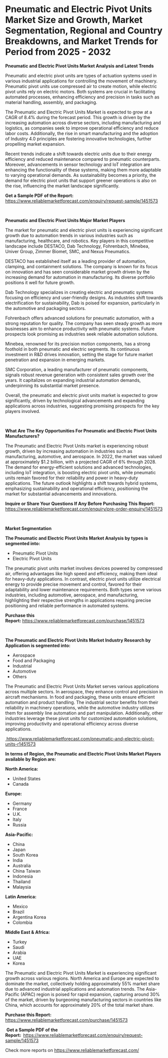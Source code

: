 <p><h1>Pneumatic and Electric Pivot Units Market Size and Growth, Market Segmentation, Regional and Country Breakdowns, and Market Trends for Period from 2025 -  2032</h1></p><p><strong>Pneumatic and Electric Pivot Units Market Analysis and Latest Trends</strong></p>
<p><p>Pneumatic and electric pivot units are types of actuation systems used in various industrial applications for controlling the movement of machinery. Pneumatic pivot units use compressed air to create motion, while electric pivot units rely on electric motors. Both systems are crucial in facilitating automated processes, enhancing efficiency and precision in tasks such as material handling, assembly, and packaging.</p><p>The Pneumatic and Electric Pivot Units Market is expected to grow at a CAGR of 8.4% during the forecast period. This growth is driven by the increasing automation across diverse sectors, including manufacturing and logistics, as companies seek to improve operational efficiency and reduce labor costs. Additionally, the rise in smart manufacturing and the adoption of Industry 4.0 principles are fostering innovative technologies, further propelling market expansion.</p><p>Recent trends indicate a shift towards electric units due to their energy efficiency and reduced maintenance compared to pneumatic counterparts. Moreover, advancements in sensor technology and IoT integration are enhancing the functionality of these systems, making them more adaptable to varying operational demands. As sustainability becomes a priority, the demand for electric pivot units that support greener operations is also on the rise, influencing the market landscape significantly.</p></p>
<p><strong>Get a Sample PDF of the Report:&nbsp;</strong> <a href="https://www.reliablemarketforecast.com/enquiry/request-sample/1451573?utm_campaign=3078&utm_medium=2&utm_source=Github&utm_content=ia&utm_term=11042025&utm_id=pneumatic-and-electric-pivot-units">https://www.reliablemarketforecast.com/enquiry/request-sample/1451573</a></p>
<p>&nbsp;</p>
<p><strong>Pneumatic and Electric Pivot Units Major Market Players</strong></p>
<p><p>The market for pneumatic and electric pivot units is experiencing significant growth due to automation trends in various industries such as manufacturing, healthcare, and robotics. Key players in this competitive landscape include DESTACO, Dab Technology, Fohrenbach, Minebea, Univer Group, Zimmer Biomet, SMC, and Nexus Pneumatics.</p><p>DESTACO has established itself as a leading provider of automation, clamping, and containment solutions. The company is known for its focus on innovation and has seen considerable market growth driven by the increasing demand for automation in manufacturing. Its diverse portfolio positions it well for future growth.</p><p>Dab Technology specializes in creating electric and pneumatic systems focusing on efficiency and user-friendly designs. As industries shift towards electrification for sustainability, Dab is poised for expansion, particularly in the automotive and packaging sectors.</p><p>Fohrenbach offers advanced solutions for pneumatic automation, with a strong reputation for quality. The company has seen steady growth as more businesses aim to enhance productivity with pneumatic systems. Future prospects look promising as industries seek reliable automation solutions.</p><p>Minebea, renowned for its precision motion components, has a strong foothold in both pneumatic and electric segments. Its continuous investment in R&D drives innovation, setting the stage for future market penetration and expansion in emerging markets.</p><p>SMC Corporation, a leading manufacturer of pneumatic components, signals robust revenue generation with consistent sales growth over the years. It capitalizes on expanding industrial automation demands, underpinning its substantial market presence.</p><p>Overall, the pneumatic and electric pivot units market is expected to grow significantly, driven by technological advancements and expanding applications across industries, suggesting promising prospects for the key players involved.</p></p>
<p>&nbsp;</p>
<p><strong>What Are The Key Opportunities For Pneumatic and Electric Pivot Units Manufacturers?</strong></p>
<p><p>The Pneumatic and Electric Pivot Units market is experiencing robust growth, driven by increasing automation in industries such as manufacturing, automotive, and aerospace. In 2022, the market was valued at approximately $1.2 billion, with a projected CAGR of 6% through 2028. The demand for energy-efficient solutions and advanced technologies, including IoT integration, is boosting electric pivot units, while pneumatic units remain favored for their reliability and power in heavy-duty applications. The future outlook highlights a shift towards hybrid systems, emphasizing sustainability and operational efficiency, positioning the market for substantial advancements and innovations.</p></p>
<p><strong>Inquire or Share Your Questions If Any Before Purchasing This Report:</strong> <a href="https://www.reliablemarketforecast.com/enquiry/pre-order-enquiry/1451573?utm_campaign=3078&utm_medium=2&utm_source=Github&utm_content=ia&utm_term=11042025&utm_id=pneumatic-and-electric-pivot-units">https://www.reliablemarketforecast.com/enquiry/pre-order-enquiry/1451573</a></p>
<p>&nbsp;</p>
<p><strong>Market Segmentation</strong></p>
<p><strong>The Pneumatic and Electric Pivot Units Market Analysis by types is segmented into:</strong></p>
<p><ul><li>Pneumatic Pivot Units</li><li>Electric Pivot Units</li></ul></p>
<p><p>The pneumatic pivot units market involves devices powered by compressed air, offering advantages like high speed and efficiency, making them ideal for heavy-duty applications. In contrast, electric pivot units utilize electrical energy to provide precise movement and control, favored for their adaptability and lower maintenance requirements. Both types serve various industries, including automotive, aerospace, and manufacturing, highlighting their respective strengths in applications requiring precise positioning and reliable performance in automated systems.</p></p>
<p><strong>Purchase this Report:&nbsp;</strong><a href="https://www.reliablemarketforecast.com/purchase/1451573?utm_campaign=3078&utm_medium=2&utm_source=Github&utm_content=ia&utm_term=11042025&utm_id=pneumatic-and-electric-pivot-units">https://www.reliablemarketforecast.com/purchase/1451573</a></p>
<p>&nbsp;</p>
<p><strong>The Pneumatic and Electric Pivot Units Market Industry Research by Application is segmented into:</strong></p>
<p><ul><li>Aerospace</li><li>Food and Packaging</li><li>Industrial</li><li>Automotive</li><li>Others</li></ul></p>
<p><p>The Pneumatic and Electric Pivot Units Market serves various applications across multiple sectors. In aerospace, they enhance control and precision in aircraft mechanisms. In food and packaging, these units ensure efficient automation and product handling. The industrial sector benefits from their reliability in machinery operations, while the automotive industry utilizes them for assembly line automation and part manipulation. Additionally, other industries leverage these pivot units for customized automation solutions, improving productivity and operational efficiency across diverse applications.</p></p>
<p><a href="https://www.reliablemarketforecast.com/pneumatic-and-electric-pivot-units-r1451573?utm_campaign=3078&utm_medium=2&utm_source=Github&utm_content=ia&utm_term=11042025&utm_id=pneumatic-and-electric-pivot-units">&nbsp;https://www.reliablemarketforecast.com/pneumatic-and-electric-pivot-units-r1451573</a></p>
<p><strong>In terms of Region, the Pneumatic and Electric Pivot Units Market Players available by Region are:</strong></p>
<p>
    <p> <strong> North America: </strong>
        <ul>
            <li>United States</li>
            <li>Canada</li>
        </ul>
        </p> 
    <p> <strong> Europe: </strong>
        <ul>
            <li>Germany</li>
            <li>France</li>
            <li>U.K.</li>
            <li>Italy</li>
            <li>Russia</li>
        </ul>
        </p> 
    <p> <strong> Asia-Pacific: </strong>
        <ul>
            <li>China</li>
            <li>Japan</li>
            <li>South Korea</li>
            <li>India</li>
            <li>Australia</li>
            <li>China Taiwan</li>
            <li>Indonesia</li>
            <li>Thailand</li>
            <li>Malaysia</li>
        </ul>
        </p> 
    <p> <strong> Latin America: </strong>
        <ul>
            <li>Mexico</li>
            <li>Brazil</li>
            <li>Argentina Korea</li>
            <li>Colombia</li>
        </ul>
        </p> 
    <p> <strong> Middle East & Africa: </strong>
        <ul>
            <li>Turkey</li>
            <li>Saudi</li>
            <li>Arabia</li>
            <li>UAE</li>
            <li>Korea</li>
        </ul>
    </p>
    </p>
<p><p>The Pneumatic and Electric Pivot Units Market is experiencing significant growth across various regions. North America and Europe are expected to dominate the market, collectively holding approximately 55% market share due to advanced industrial applications and automation trends. The Asia-Pacific (APAC) region is poised for rapid expansion, capturing around 30% of the market, driven by burgeoning manufacturing sectors in countries like China, which accounts for approximately 20% of the total market share.</p></p>
<p><strong>Purchase this Report: </strong><a href="https://www.reliablemarketforecast.com/purchase/1451573?utm_campaign=3078&utm_medium=2&utm_source=Github&utm_content=ia&utm_term=11042025&utm_id=pneumatic-and-electric-pivot-units">https://www.reliablemarketforecast.com/purchase/1451573</a></p>
<p>&nbsp;<strong>Get a Sample PDF of the Report:&nbsp;&nbsp;</strong><a href="https://www.reliablemarketforecast.com/enquiry/request-sample/1451573?utm_campaign=3078&utm_medium=2&utm_source=Github&utm_content=ia&utm_term=11042025&utm_id=pneumatic-and-electric-pivot-units">https://www.reliablemarketforecast.com/enquiry/request-sample/1451573</a></p>
<p><strong></strong></p>
<p>Check more reports on <a href="https://www.reliablemarketforecast.com/?utm_campaign=3078&utm_medium=2&utm_source=Github&utm_content=ia&utm_term=11042025&utm_id=pneumatic-and-electric-pivot-units">https://www.reliablemarketforecast.com/</a></p>